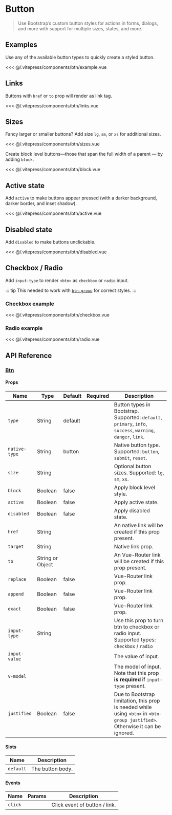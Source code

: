 # Button

> Use Bootstrap’s custom button styles for actions in forms, dialogs, and more with support for multiple sizes, states, and more.

## Examples

Use any of the available button types to quickly create a styled button.

<DemoWrapper><btn-example/></DemoWrapper>

<<< @/.vitepress/components/btn/example.vue

## Links

Buttons with `href` or `to` prop will render as link tag.

<DemoWrapper><btn-links/></DemoWrapper>

<<< @/.vitepress/components/btn/links.vue

## Sizes

Fancy larger or smaller buttons? Add size `lg`, `sm`, or `xs` for additional sizes.

<DemoWrapper><btn-sizes/></DemoWrapper>

<<< @/.vitepress/components/btn/sizes.vue

Create block level buttons—those that span the full width of a parent — by adding `block`.

<DemoWrapper><btn-block/></DemoWrapper>

<<< @/.vitepress/components/btn/block.vue

## Active state

Add `active` to make buttons appear pressed (with a darker background, darker border, and inset shadow).

<DemoWrapper><btn-active/></DemoWrapper>

<<< @/.vitepress/components/btn/active.vue

## Disabled state

Add `disabled` to make buttons unclickable.

<DemoWrapper><btn-disabled/></DemoWrapper>

<<< @/.vitepress/components/btn/disabled.vue

## Checkbox / Radio

Add `input-type` to render `<btn>` as `checkbox` or `radio` input.

::: tip
This needed to work with [`btn-group`](/components/btn-group.html) for correct styles.
:::

### Checkbox example

<DemoWrapper><btn-checkbox/></DemoWrapper>

<<< @/.vitepress/components/btn/checkbox.vue

### Radio example

<DemoWrapper><btn-radio/></DemoWrapper>

<<< @/.vitepress/components/btn/radio.vue

## API Reference

### [Btn](https://github.com/uiv-lib/uiv/blob/1.x/src/components/button/Btn.js)

#### Props

| Name          | Type             | Default | Required | Description                                                                                                                   |
|---------------|------------------|---------|----------|-------------------------------------------------------------------------------------------------------------------------------|
| `type`        | String           | default |          | Button types in Bootstrap. Supported: `default`, `primary`, `info`, `success`, `warning`, `danger`, `link`.                   |
| `native-type` | String           | button  |          | Native button type. Supported: `button`, `submit`, `reset`.                                                                   |
| `size`        | String           |         |          | Optional button sizes. Supported: `lg`, `sm`, `xs`.                                                                           |
| `block`       | Boolean          | false   |          | Apply block level style.                                                                                                      |
| `active`      | Boolean          | false   |          | Apply active state.                                                                                                           |
| `disabled`    | Boolean          | false   |          | Apply disabled state.                                                                                                         |
| `href`        | String           |         |          | An native link will be created if this prop present.                                                                          |
| `target`      | String           |         |          | Native link prop.                                                                                                             |
| `to`          | String or Object |         |          | An Vue-Router link will be created if this prop present.                                                                      |
| `replace`     | Boolean          | false   |          | Vue-Router link prop.                                                                                                         |
| `append`      | Boolean          | false   |          | Vue-Router link prop.                                                                                                         |
| `exact`       | Boolean          | false   |          | Vue-Router link prop.                                                                                                         |
| `input-type`  | String           |         |          | Use this prop to turn btn to checkbox or radio input. Supported types: `checkbox` / `radio`                                   |
| `input-value` |                  |         |          | The value of input.                                                                                                           |
| `v-model`     |                  |         |          | The model of input. Note that this prop **is required** if `input-type` present.                                              |
| `justified`   | Boolean          | false   |          | Due to Bootstrap limitation, this prop is needed while using `<btn>` in `<btn-group justified>`. Otherwise it can be ignored. |

#### Slots

| Name      | Description      |
|-----------|------------------|
| `default` | The button body. |

#### Events

| Name    | Params | Description                   |
|---------|--------|-------------------------------|
| `click` |        | Click event of button / link. |
